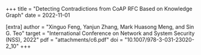 +++
title = "Detecting Contradictions from CoAP RFC Based on Knowledge Graph"
date = 2022-11-01

[extra]
author = "Xinguo Feng, Yanjun Zhang, Mark Huasong Meng, and Sin G. Teo"
target = "International Conference on Network and System Security (NSS), 2022"
pdf = "attachments/c6.pdf"
doi = "10.1007/978-3-031-23020-2_10"
+++
